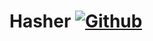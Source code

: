 Hasher [![Github](https://github.com/m-lima/hasher/workflows/build/badge.svg)](https://github.com/m-lima/hasher/actions?workflow=build)
========
